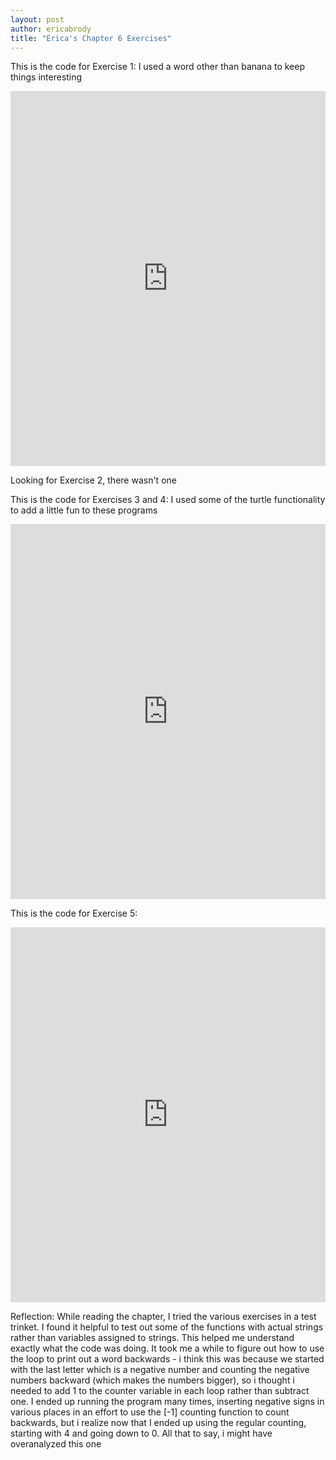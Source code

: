 ```yaml
---
layout: post
author: ericabrody
title: "Erica's Chapter 6 Exercises"
---
```


This is the code for Exercise 1:
I used a word other than banana to keep things interesting
<iframe src="https://trinket.io/embed/python/d78102e912" width="100%" height="600" frameborder="0" marginwidth="0" marginheight="0" allowfullscreen></iframe>

Looking for Exercise 2, there wasn't one

This is the code for Exercises 3 and 4:
I used some of the turtle functionality to add a little fun to these programs
<iframe src="https://trinket.io/embed/python/e5e3b412ee" width="100%" height="600" frameborder="0" marginwidth="0" marginheight="0" allowfullscreen></iframe>

This is the code for Exercise 5:
<iframe src="https://trinket.io/embed/python/6e952fce2c" width="100%" height="600" frameborder="0" marginwidth="0" marginheight="0" allowfullscreen></iframe>

Reflection:
While reading the chapter, I tried the various exercises in a test trinket. I found it helpful to test out some of the functions
with actual strings rather than variables assigned to strings. This helped me understand exactly what the code was doing. It took me a while to figure out how to use the loop to print out a word backwards - i think this was because we started with the last letter which is a negative number and counting the negative numbers backward (which makes the numbers bigger), so i thought i needed to add 1 to the counter variable in each loop rather than subtract one. I ended up running the program many times, inserting negative signs in various places in an effort to use the [-1] counting function to count backwards, but i realize now that I ended up using the regular counting, starting with 4 and going down to 0. All that to say, i might have overanalyzed this one
